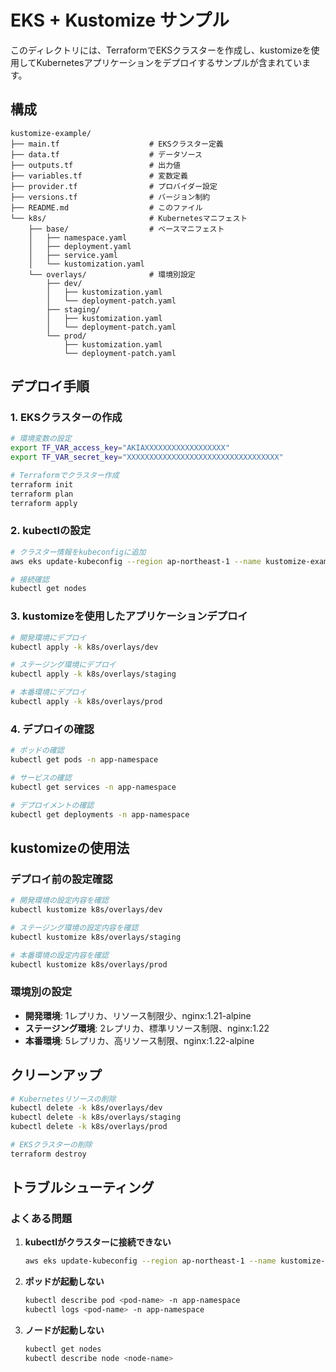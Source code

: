 # EKS + Kustomize サンプル

このディレクトリには、TerraformでEKSクラスターを作成し、kustomizeを使用してKubernetesアプリケーションをデプロイするサンプルが含まれています。

## 構成

```
kustomize-example/
├── main.tf                    # EKSクラスター定義
├── data.tf                    # データソース
├── outputs.tf                 # 出力値
├── variables.tf               # 変数定義
├── provider.tf                # プロバイダー設定
├── versions.tf                # バージョン制約
├── README.md                  # このファイル
└── k8s/                       # Kubernetesマニフェスト
    ├── base/                  # ベースマニフェスト
    │   ├── namespace.yaml
    │   ├── deployment.yaml
    │   ├── service.yaml
    │   └── kustomization.yaml
    └── overlays/              # 環境別設定
        ├── dev/
        │   ├── kustomization.yaml
        │   └── deployment-patch.yaml
        ├── staging/
        │   ├── kustomization.yaml
        │   └── deployment-patch.yaml
        └── prod/
            ├── kustomization.yaml
            └── deployment-patch.yaml
```

## デプロイ手順

### 1. EKSクラスターの作成

```bash
# 環境変数の設定
export TF_VAR_access_key="AKIAXXXXXXXXXXXXXXXXXX"
export TF_VAR_secret_key="XXXXXXXXXXXXXXXXXXXXXXXXXXXXXXXXXX"

# Terraformでクラスター作成
terraform init
terraform plan
terraform apply
```

### 2. kubectlの設定

```bash
# クラスター情報をkubeconfigに追加
aws eks update-kubeconfig --region ap-northeast-1 --name kustomize-example-cluster

# 接続確認
kubectl get nodes
```

### 3. kustomizeを使用したアプリケーションデプロイ

```bash
# 開発環境にデプロイ
kubectl apply -k k8s/overlays/dev

# ステージング環境にデプロイ
kubectl apply -k k8s/overlays/staging

# 本番環境にデプロイ
kubectl apply -k k8s/overlays/prod
```

### 4. デプロイの確認

```bash
# ポッドの確認
kubectl get pods -n app-namespace

# サービスの確認
kubectl get services -n app-namespace

# デプロイメントの確認
kubectl get deployments -n app-namespace
```

## kustomizeの使用法

### デプロイ前の設定確認

```bash
# 開発環境の設定内容を確認
kubectl kustomize k8s/overlays/dev

# ステージング環境の設定内容を確認
kubectl kustomize k8s/overlays/staging

# 本番環境の設定内容を確認
kubectl kustomize k8s/overlays/prod
```

### 環境別の設定

- **開発環境**: 1レプリカ、リソース制限少、nginx:1.21-alpine
- **ステージング環境**: 2レプリカ、標準リソース制限、nginx:1.22
- **本番環境**: 5レプリカ、高リソース制限、nginx:1.22-alpine

## クリーンアップ

```bash
# Kubernetesリソースの削除
kubectl delete -k k8s/overlays/dev
kubectl delete -k k8s/overlays/staging
kubectl delete -k k8s/overlays/prod

# EKSクラスターの削除
terraform destroy
```

## トラブルシューティング

### よくある問題

1. **kubectlがクラスターに接続できない**
   ```bash
   aws eks update-kubeconfig --region ap-northeast-1 --name kustomize-example-cluster
   ```

2. **ポッドが起動しない**
   ```bash
   kubectl describe pod <pod-name> -n app-namespace
   kubectl logs <pod-name> -n app-namespace
   ```

3. **ノードが起動しない**
   ```bash
   kubectl get nodes
   kubectl describe node <node-name>
   ```